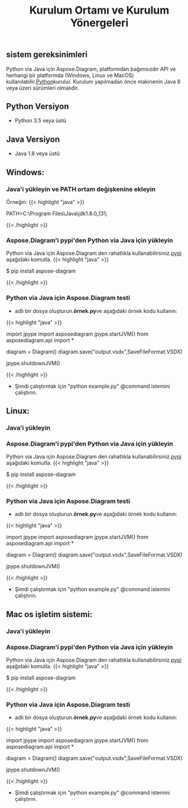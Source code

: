 ﻿---
title: Kurulum Ortamı ve Kurulum Yönergeleri
type: docs
weight: 20
url: /tr/python-java/setup-environment-and-installation-guidelines/
aliases: [/java/aspose-diagram-for-python-via-java-system-requirements/, /pythonjava/system-requirements/]
keywords: python, visio, instal
description: Python via Java için kurulum Aspose.Diagram ve kurulum yönergeleri
---
## **sistem gereksinimleri**
 Python via Java için Aspose.Diagram, platformdan bağımsızdır API ve herhangi bir platformda (Windows, Linux ve MacOS) kullanılabilir.[Python](https://www.python.org/downloads/)kurulur. Kurulum yapılmadan önce makinenin Java 8 veya üzeri sürümleri olmalıdır.

## **Python Versiyon**
- Python 3.5 veya üstü
## **Java Versiyon**
- Java 1.8 veya üstü

## **Windows:**
### **Java'i yükleyin ve PATH ortam değişkenine ekleyin**
Örneğin:
{{< highlight "java" >}}

PATH=C:\Program Files\Java\jdk1.8.0_131;

{{< /highlight >}}
  
### **Aspose.Diagram'i pypi'den Python via Java için yükleyin**
 Python via Java için Aspose.Diagram den rahatlıkla kullanabilirsiniz.[pypi](https://pypi.org/project/aspose-diagram/) aşağıdaki komutla.
{{< highlight "java" >}}

 $ pip install aspose-diagram

{{< /highlight >}}

### **Python via Java için Aspose.Diagram testi**
-  adlı bir dosya oluşturun.**örnek.py**ve aşağıdaki örnek kodu kullanın:

{{< highlight "java" >}}

import jpype
import asposediagram
jpype.startJVM()
from asposediagram.api import *

diagram = Diagram()
diagram.save("output.vsdx",SaveFileFormat.VSDX)

jpype.shutdownJVM()

{{< /highlight >}}

- Şimdi çalıştırmak için "python example.py" @command istemini çalıştırın.

## **Linux:**
### **Java'i yükleyin**
  
### **Aspose.Diagram'i pypi'den Python via Java için yükleyin**
 Python via Java için Aspose.Diagram den rahatlıkla kullanabilirsiniz.[pypi](https://pypi.org/project/aspose-diagram/) aşağıdaki komutla.
{{< highlight "java" >}}

 $ pip install aspose-diagram

{{< /highlight >}}

### **Python via Java için Aspose.Diagram testi**
-  adlı bir dosya oluşturun.**örnek.py**ve aşağıdaki örnek kodu kullanın:

{{< highlight "java" >}}

import jpype
import asposediagram
jpype.startJVM()
from asposediagram.api import *

diagram = Diagram()
diagram.save("output.vsdx",SaveFileFormat.VSDX)

jpype.shutdownJVM()

{{< /highlight >}}

- Şimdi çalıştırmak için "python example.py" @command istemini çalıştırın.

## **Mac os işletim sistemi:**
### **Java'i yükleyin**
  
### **Aspose.Diagram'i pypi'den Python via Java için yükleyin**
 Python via Java için Aspose.Diagram den rahatlıkla kullanabilirsiniz.[pypi](https://pypi.org/project/aspose-diagram/) aşağıdaki komutla.
{{< highlight "java" >}}

 $ pip install aspose-diagram

{{< /highlight >}}

### **Python via Java için Aspose.Diagram testi**
-  adlı bir dosya oluşturun.**örnek.py**ve aşağıdaki örnek kodu kullanın:

{{< highlight "java" >}}

import jpype
import asposediagram
jpype.startJVM()
from asposediagram.api import *

diagram = Diagram()
diagram.save("output.vsdx",SaveFileFormat.VSDX)

jpype.shutdownJVM()

{{< /highlight >}}

- Şimdi çalıştırmak için "python example.py" @command istemini çalıştırın.

